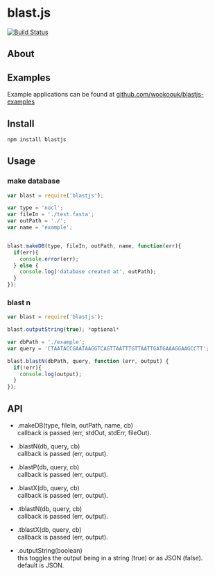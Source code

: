 # blast.js
[![Build Status](https://travis-ci.org/wookoouk/blastjs.svg?branch=master)](https://travis-ci.org/wookoouk/blastjs)

## About

## Examples

Example applications can be found at [github.com/wookoouk/blastjs-examples](https://github.com/wookoouk/blastjs-examples)

## Install

```bash
npm install blastjs
```

## Usage
### make database

```javascript
var blast = require('blastjs');

var type = 'nucl';
var fileIn = './test.fasta';
var outPath = './';
var name = 'example';


blast.makeDB(type, fileIn, outPath, name, function(err){
  if(err){
    console.error(err);   
  } else {
    console.log('database created at', outPath);
  }
});
```

### blast n
```javascript
var blast = require('blastjs');

blast.outputString(true); *optional*

var dbPath = './example';
var query = 'CTAATACCGAATAAGGTCAGTTAATTTGTTAATTGATGAAAGGAAGCCTT';

blast.blastN(dbPath, query, function (err, output) {
  if(!err){
    console.log(output);
  }
});

```

## API
* .makeDB(type, fileIn, outPath, name, cb)    
  callback is passed (err, stdOut, stdErr, fileOut).
  
* .blastN(db, query, cb)    
  callback is passed (err, output).
  
* .blastP(db, query, cb)    
  callback is passed (err, output).
  
* .blastX(db, query, cb)    
  callback is passed (err, output).
  
* .tblastN(db, query, cb)    
  callback is passed (err, output).
  
* .tblastX(db, query, cb)    
  callback is passed (err, output).
  
* .outputString(boolean)    
  this toggles the output being in a string (true) or as JSON (false).    
  default is JSON.
